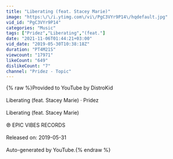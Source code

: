 ```yaml
---
title: "Liberating (feat. Stacey Marie)"
image: "https:\/\/i.ytimg.com\/vi\/PgC3VYr9P14\/hqdefault.jpg"
vid_id: "PgC3VYr9P14"
categories: "Music"
tags: ["Pridez","Liberating","(feat."]
date: "2021-11-06T01:44:21+03:00"
vid_date: "2019-05-30T10:38:18Z"
duration: "PT4M21S"
viewcount: "17971"
likeCount: "649"
dislikeCount: "7"
channel: "Pridez - Topic"
---
```

{% raw %}Provided to YouTube by DistroKid<br /><br />Liberating (feat. Stacey Marie) · Pridez<br /><br />Liberating (feat. Stacey Marie)<br /><br />℗ EPIC VIBES RECORDS<br /><br />Released on: 2019-05-31<br /><br />Auto-generated by YouTube.{% endraw %}
